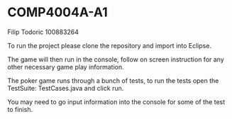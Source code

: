 # COMP4004A-A1
Filip Todoric
100883264

To run the project please clone the repository and import into Eclipse.

The game will then run in the console, follow on screen instruction for any other necessary game play information. 

The poker game runs through a bunch of tests, to run the tests open the TestSuite: TestCases.java and click run.

You may need to go input information into the console for some of the test to finish. 

